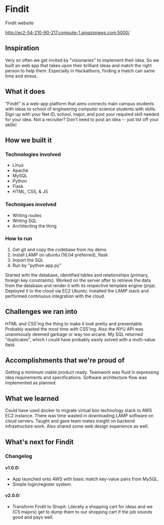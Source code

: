 # Findit
Findit website

http://ec2-54-210-90-217.compute-1.amazonaws.com:5000/

## Inspiration
Very so often we get invited by "visionaries" to implement their idea. So we built an web app that takes upon their brilliant ideas and match the right person to help them. Especially in Hackathons, finding a match can same time and stress.

## What it does
"Findit" is a web-app platform that aims connects main campus students with ideas to school of engineering computer science students with skills. Sign up with your Net ID, school, major, and post your required skill needed for your idea. Not a recruiter? Don't need to post an idea -- just list off your skills!

## How we built it
### Technologies involved
* Linux
* Apache
* MySQL
* Python
* Flask
* HTML, CSS, & JS

### Techniques involved
* Writing routes
* Writing SQL
* Architecting the thing

### How to run
1. Get git and copy the codebase from my demo
2. Install LAMP on ubuntu (16.04 preferred), flask
3. Import the SQL
4. Run by "python app.py"

Started with the database, identified tables and relationships (primary, foreign key constraints). Worked on the server after to retrieve the data from the database and render it with its respective template engine (jinja). Deployed it to the cloud via EC2 Ubuntu. Installed the LAMP stack and performed continuous integration with the cloud.

## Challenges we ran into
HTML and CSS'ing the thing to make it look pretty and presentable. Probably wasted the most time with CSS'ing. Also the NYU API was unanimously deemed garbage or way too arcane. My SQL returned "duplicates", which I could have probably easily solved with a multi-value field. 

## Accomplishments that we're proud of
Getting a minimum viable product ready. Teamwork was fluid in expressing idea requirements and specifications. Software architecture flow was implemented as planned.

## What we learned
Could have used docker to migrate virtual box technology stack to AWS EC2 instance. There was time wasted in downloading LAMP software on cloud servers. Taught and gave team mates insight on backend infrastructure work. Also shared some web design experience as well. 

## What's next for Findit

### Changelog
#### v1.0.0: 
* App launched onto AWS with basic match key-value pairs from MySQL.
* Simple login/register system.

#### v2.0.0:
 * Transform Findit to Shopit. Literally a shopping cart for ideas and we (CS majors) get to dump them to our shopping cart if the job sounds good and pays well.
